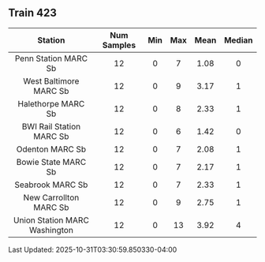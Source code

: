 ## Train 423

| Station | Num Samples | Min | Max | Mean | Median |
| :-----: | :---------: | :-: | :-: | :--: | :----: |
| Penn Station MARC Sb | 12 | 0 | 7 | 1.08 | 0 |
| West Baltimore MARC Sb | 12 | 0 | 9 | 3.17 | 1 |
| Halethorpe MARC Sb | 12 | 0 | 8 | 2.33 | 1 |
| BWI Rail Station MARC Sb | 12 | 0 | 6 | 1.42 | 0 |
| Odenton MARC Sb | 12 | 0 | 7 | 2.08 | 1 |
| Bowie State MARC Sb | 12 | 0 | 7 | 2.17 | 1 |
| Seabrook MARC Sb | 12 | 0 | 7 | 2.33 | 1 |
| New Carrollton MARC Sb | 12 | 0 | 9 | 2.75 | 1 |
| Union Station MARC Washington | 12 | 0 | 13 | 3.92 | 4 |


Last Updated: 2025-10-31T03:30:59.850330-04:00